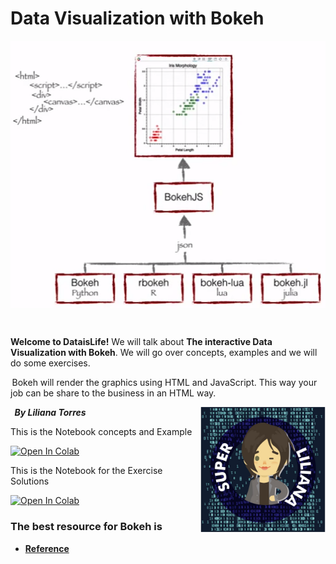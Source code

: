 #             Data Visualization with Bokeh

<img alt="Women Who Code WWC Talk." align="center" src="images/Bokeh_Intro.png">

&nbsp;

**Welcome to DataisLife!**  We will talk about  **The interactive Data Visualization with Bokeh**. We will go over  concepts, examples and we will do some exercises. 

 Bokeh will render the graphics using HTML and JavaScript. This way your job can be share to the business in an HTML way.

<img alt="Image Lili" align="right" height=200, with=100, src="images/Lili_new.JPG">

  																																								_**By Liliana Torres**_



This is the Notebook concepts and Example

[![Open In Colab](https://colab.research.google.com/assets/colab-badge.svg)](https://colab.research.google.com/github/liliana3186/DataVizBokehWWC/blob/master/notebook/.ipynb_checkpoints/DataVizBokeh-checkpoint.ipynb)



This is the Notebook for the Exercise Solutions

[![Open In Colab](https://colab.research.google.com/assets/colab-badge.svg)](https://colab.research.google.com/github/liliana3186/DataVizBokehWWC/blob/master/notebook/.ipynb_checkpoints/Exercises-Solution-checkpoint.ipynb)




### The best resource for Bokeh is 

 *  [**Reference**](https://docs.bokeh.org/en/2.0.2/)



